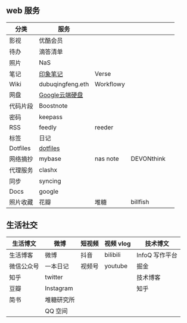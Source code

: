## web 服务

| 分类  | 服务 |  | | |
| ------------- | ------------- | ------------- | ------------- | ------------- |
| 影视  | 优酷会员  |  | | |
| 待办  | 滴答清单  |  | | |
| 照片  | NaS  |  | | |
| 笔记  | [印象笔记](https://app.yinxiang.com/) | Verse | | |
| Wiki | dubuqingfeng.eth | Workflowy | | |
| 网盘 | [Google云端硬盘](https://www.google.com/intl/zh-CN_ALL/drive/) |  | | |
| 代码片段 | Boostnote |  | | |
| 密码 | keepass |  | | |
| RSS | feedly | reeder | | |
| 标签 | 日记 |  | | |
| Dotfiles | [dotfiles](https://github.com/dubuqingfeng/dotfiles) |  | | |
| 网络摘抄 | mybase | nas note | DEVONthink | |
| 代理服务 | clashx |  | | |
| 同步 | syncing |  | | |
| Docs | google |  | | |
| 照片收藏 | 花瓣 | 堆糖 | billfish | |

## 生活社交

| 生活博文   | 微博       | 短视频 | 视频 vlog | 技术博文       |
| ---------- | ---------- | ------ | --------- | -------------- |
| 生活博客   | 微博       | 抖音   | bilibili  | InfoQ 写作平台 |
| 微信公众号 | 一本日记   | 视频号 | youtube   | 掘金           |
| 知乎       | twitter    |        |           | 技术博客       |
| 豆瓣       | Instagram  |        |           | 知乎           |
| 简书       | 堆糖研究所 |        |           |                |
|            | QQ 空间    |        |           |                |
